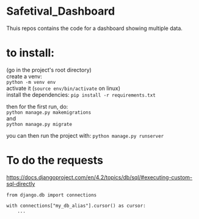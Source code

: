 # Safetival_Dashboard
Thuis repos contains the code for a dashboard showing multiple data.
# to install:
(go in the project's root directory)  
create a venv:  
`python -m venv env`  
activate it (`source env/bin/activate` on linux)  
install the dependencies: `pip install -r requirements.txt`  

then for the first run, do:  
`python manage.py makemigrations`  
and  
`python manage.py migrate`


you can then run the project with: `python manage.py runserver`

# To do the requests
https://docs.djangoproject.com/en/4.2/topics/db/sql/#executing-custom-sql-directly

```
from django.db import connections

with connections["my_db_alias"].cursor() as cursor:
    ...
```